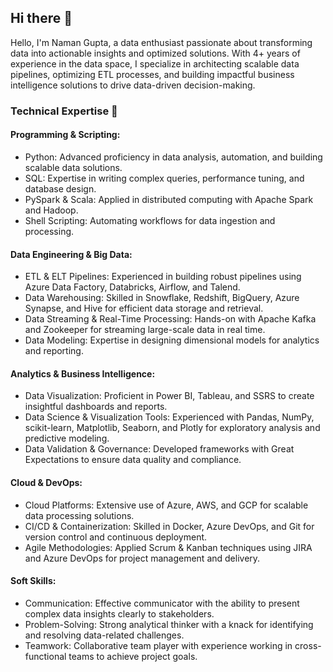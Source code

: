 ## Hi there 👋

Hello, I'm Naman Gupta, a data enthusiast passionate about transforming data into actionable insights and optimized solutions. With 4+ years of experience in the data space, I specialize in architecting scalable data pipelines, optimizing ETL processes, and building impactful business intelligence solutions to drive data-driven decision-making.

### Technical Expertise 💼 
#### Programming & Scripting:

- Python: Advanced proficiency in data analysis, automation, and building scalable data solutions.
- SQL: Expertise in writing complex queries, performance tuning, and database design.
- PySpark & Scala: Applied in distributed computing with Apache Spark and Hadoop.
- Shell Scripting: Automating workflows for data ingestion and processing.

#### Data Engineering & Big Data:

- ETL & ELT Pipelines: Experienced in building robust pipelines using Azure Data Factory, Databricks, Airflow, and Talend.
- Data Warehousing: Skilled in Snowflake, Redshift, BigQuery, Azure Synapse, and Hive for efficient data storage and retrieval.
- Data Streaming & Real-Time Processing: Hands-on with Apache Kafka and Zookeeper for streaming large-scale data in real time.
- Data Modeling: Expertise in designing dimensional models for analytics and reporting.

#### Analytics & Business Intelligence:

- Data Visualization: Proficient in Power BI, Tableau, and SSRS to create insightful dashboards and reports.
- Data Science & Visualization Tools: Experienced with Pandas, NumPy, scikit-learn, Matplotlib, Seaborn, and Plotly for exploratory analysis and predictive modeling.
- Data Validation & Governance: Developed frameworks with Great Expectations to ensure data quality and compliance.

#### Cloud & DevOps:

- Cloud Platforms: Extensive use of Azure, AWS, and GCP for scalable data processing solutions.
- CI/CD & Containerization: Skilled in Docker, Azure DevOps, and Git for version control and continuous deployment.
- Agile Methodologies: Applied Scrum & Kanban techniques using JIRA and Azure DevOps for project management and delivery.

#### Soft Skills:

- Communication: Effective communicator with the ability to present complex data insights clearly to stakeholders.
- Problem-Solving: Strong analytical thinker with a knack for identifying and resolving data-related challenges.
- Teamwork: Collaborative team player with experience working in cross-functional teams to achieve project goals.

